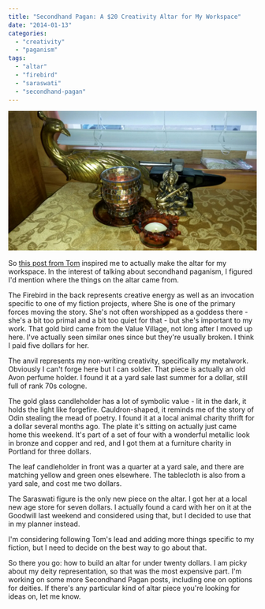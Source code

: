 ```yaml
---
title: "Secondhand Pagan: A $20 Creativity Altar for My Workspace"
date: "2014-01-13"
categories: 
  - "creativity"
  - "paganism"
tags: 
  - "altar"
  - "firebird"
  - "saraswati"
  - "secondhand-pagan"
---
```


[![image](images/wpid-20140112_142758.jpg "20140112_142758.jpg")](http://jackwren.files.wordpress.com/2014/01/wpid-20140112_142758.jpg)

So [this post from Tom](http://serpentinetom.wordpress.com/2014/01/12/altars/) inspired me to actually make the altar for my workspace. In the interest of talking about secondhand paganism, I figured I'd mention where the things on the altar came from.

The Firebird in the back represents creative energy as well as an invocation specific to one of my fiction projects, where She is one of the primary forces moving the story. She's not often worshipped as a goddess there - she's a bit too primal and a bit too quiet for that - but she's important to my work. That gold bird came from the Value Village, not long after I moved up here. I've actually seen similar ones since but they're usually broken. I think I paid five dollars for her.

The anvil represents my non-writing creativity, specifically my metalwork. Obviously I can't forge here but I can solder. That piece is actually an old Avon perfume holder. I found it at a yard sale last summer for a dollar, still full of rank 70s cologne.

The gold glass candleholder has a lot of symbolic value - lit in the dark, it holds the light like forgefire. Cauldron-shaped, it reminds me of the story of Odin stealing the mead of poetry. I found it at a local animal charity thrift for a dollar several months ago. The plate it's sitting on actually just came home this weekend. It's part of a set of four with a wonderful metallic look in bronze and copper and red, and I got them at a furniture charity in Portland for three dollars.

The leaf candleholder in front was a quarter at a yard sale, and there are matching yellow and green ones elsewhere. The tablecloth is also from a yard sale, and cost me two dollars.

The Saraswati figure is the only new piece on the altar. I got her at a local new age store for seven dollars. I actually found a card with her on it at the Goodwill last weekend and considered using that, but I decided to use that in my planner instead.

I'm considering following Tom's lead and adding more things specific to my fiction, but I need to decide on the best way to go about that.

So there you go: how to build an altar for under twenty dollars. I am picky about my deity representation, so that was the most expensive part. I'm working on some more Secondhand Pagan posts, including one on options for deities. If there's any particular kind of altar piece you're looking for ideas on, let me know.
